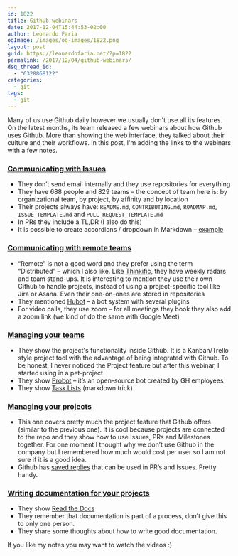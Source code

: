```yaml
---
id: 1822
title: Github webinars
date: 2017-12-04T15:44:53-02:00
author: Leonardo Faria
ogImage: /images/og-images/1822.png
layout: post
guid: https://leonardofaria.net/?p=1822
permalink: /2017/12/04/github-webinars/
dsq_thread_id:
  - "6328868122"
categories:
  - git
tags:
  - git
---
```

Many of us use Github daily however we usually don't use all its features. On the latest months, its team released a few webinars about how Github uses Github. More than showing the web interface, they talked about their culture and their workflows. In this post, I'm adding the links to the webinars with a few notes.  
<!--more-->

### [Communicating with Issues](https://resources.github.com/webcasts/GitHub-communicating-with-issues/)

  * They don’t send email internally and they use repositories for everything
  * They have 688 people and 829 teams – the concept of team here is: by organizational team, by project, by affinity and by location
  * Their projects always have: `README.md`, `CONTRIBUTING.md`, `ROADMAP.md`, `ISSUE_TEMPLATE.md` and `PULL_REQUEST_TEMPLATE.md`
  * In PRs they include a TL,DR (I also do this)
  * It is possible to create accordions / dropdown in Markdown – [example](https://speakerdeck.com/crichid/how-github-uses-github-communicating-with-issues?slide=38)

### [Communicating with remote teams](https://resources.github.com/webcasts/GitHub-communicating-with-remote-teams/)

  * “Remote” is not a good word and they prefer using the term “Distributed” – which I also like. Like [Thinkific](https://www.thinkific.com), they have weekly radars and team stand-ups. It is interesting to mention they use their own Github to handle projects, instead of using a project-specific tool like Jira or Asana. Even their one-on-ones are stored in repositories
  * They mentioned [Hubot](https://github.com/topics/hubot) – a bot system with several plugins
  * For video calls, they use zoom – for all meetings they book they also add a zoom link (we kind of do the same with Google Meet)

### [Managing your teams](https://resources.github.com/webcasts/GitHub-managing-your-teams/)

  * They show the project's functionality inside Github. It is a Kanban/Trello style project tool with the advantage of being integrated with Github. To be honest, I never noticed the Project feature but after this webinar, I started using in a pet-project
  * They show [Probot](https://probot.github.io/) – it’s an open-source bot created by GH employees
  * They show [Task Lists](https://help.github.com/articles/about-task-lists/#creating-task-lists) (markdown trick)

### [Managing your projects](https://resources.github.com/webcasts/GitHub-managing-your-projects/)

  * This one covers pretty much the project feature that Github offers (similar to the previous one). It is cool because projects are connected to the repo and they show how to use Issues, PRs and Milestones together. For one moment I thought why we don’t use Github in the company but I remembered how much would cost per user so I am not sure if it is a good idea.
  * Github has [saved replies](https://github.com/blog/2135-saved-replies) that can be used in PR’s and Issues. Pretty handy.

### [Writing documentation for your projects](https://resources.github.com/webcasts/GitHub-writing-documentation-for-your-projects/)

  * They show [Read the Docs](https://docs.readthedocs.io/en/latest/index.html)
  * They remember that documentation is part of a process, don't give this to only one person.
  * They share some thoughts about how to write good documentation.

If you like my notes you may want to watch the videos :)
